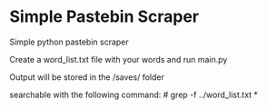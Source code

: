 # Simple Pastebin Scraper
Simple python pastebin scraper

Create a word_list.txt file with your words and run main.py

Output will be stored in the /saves/ folder

searchable with the following command: # grep -f ../word_list.txt *
